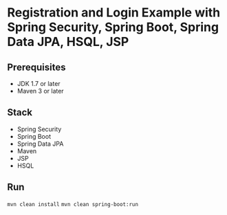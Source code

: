 # Registration and Login Example with Spring Security, Spring Boot, Spring Data JPA, HSQL, JSP

## Prerequisites
- JDK 1.7 or later
- Maven 3 or later

## Stack
- Spring Security
- Spring Boot
- Spring Data JPA
- Maven
- JSP
- HSQL

## Run
```mvn clean install```
```mvn clean spring-boot:run```
